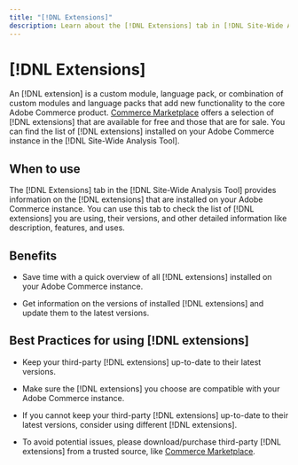 ```yaml
---
title: "[!DNL Extensions]"
description: Learn about the [!DNL Extensions] tab in [!DNL Site-Wide Analysis Tool], when to use, benefits, and best practices.
---
```

# [!DNL Extensions]

An [!DNL extension] is a custom module, language pack, or combination of custom modules and language packs that add new functionality to the core Adobe Commerce product. [Commerce Marketplace](https://marketplace.magento.com/extensions.html) offers a selection of [!DNL extensions] that are available for free and those that are for sale. You can find the list of [!DNL extensions] installed on your Adobe Commerce instance in the [!DNL Site-Wide Analysis Tool].

## When to use

The [!DNL Extensions] tab in the [!DNL Site-Wide Analysis Tool] provides information on the [!DNL extensions] that are installed on your Adobe Commerce instance. You can use this tab to check the list of [!DNL extensions] you are using, their versions, and other detailed information like description, features, and uses.

## Benefits

* Save time with a quick overview of all [!DNL extensions] installed on your Adobe Commerce instance.

* Get information on the versions of installed [!DNL extensions] and update them to the latest versions. 


## Best Practices for using [!DNL extensions]

* Keep your third-party [!DNL extensions] up-to-date to their latest versions.

* Make sure the [!DNL extensions] you choose are compatible with your Adobe Commerce instance.

* If you cannot keep your third-party [!DNL extensions] up-to-date to their latest versions, consider using different [!DNL extensions].

* To avoid potential issues, please download/purchase third-party [!DNL extensions] from a trusted source, like [Commerce Marketplace](https://marketplace.magento.com/extensions.html). 

